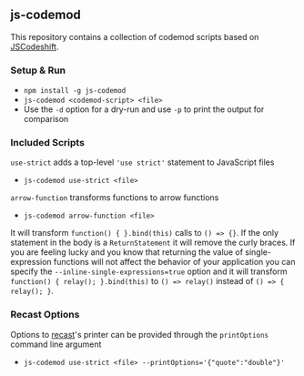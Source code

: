 ## js-codemod

This repository contains a collection of codemod scripts based on
[JSCodeshift](https://github.com/facebook/jscodeshift).

### Setup & Run

  * `npm install -g js-codemod`
  * `js-codemod <codemod-script> <file>`
  * Use the `-d` option for a dry-run and use `-p` to print the output
    for comparison

### Included Scripts

`use-strict` adds a top-level `'use strict'` statement to JavaScript files

  * `js-codemod use-strict <file>`

`arrow-function` transforms functions to arrow functions

  * `js-codemod arrow-function <file>`

It will transform `function() { }.bind(this)` calls to `() => {}`. If the only
statement in the body is a `ReturnStatement` it will remove the curly braces.
If you are feeling lucky and you know that returning the value of
single-expression functions will not affect the behavior of your application you
can specify the `--inline-single-expressions=true` option and it will transform
`function() { relay(); }.bind(this)` to `() => relay()` instead of
`() => { relay(); }`.

### Recast Options

Options to [recast](https://github.com/benjamn/recast)'s printer can be provided
through the `printOptions` command line argument

 * `js-codemod use-strict <file> --printOptions='{"quote":"double"}'`
